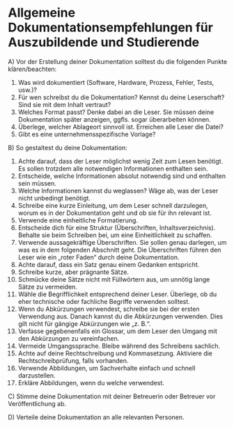 # Allgemeine Dokumentationsempfehlungen für Auszubildende und Studierende

A) Vor der Erstellung deiner Dokumentation solltest du die folgenden Punkte klären/beachten:

1. Was wird dokumentiert (Software, Hardware, Prozess, Fehler, Tests, usw.)?
2. Für wen schreibst du die Dokumentation? Kennst du deine Leserschaft? Sind sie mit dem Inhalt vertraut?
3. Welches Format passt? Denke dabei an die Leser. Sie müssen deine Dokumentation später anzeigen, ggfls. sogar überarbeiten können.
4. Überlege, welcher Ablageort sinnvoll ist. Erreichen alle Leser die Datei?  
5. Gibt es eine unternehmensspezifische Vorlage?

B) So gestaltest du deine Dokumentation:

1. Achte darauf, dass der Leser möglichst wenig Zeit zum Lesen benötigt. Es sollen trotzdem alle notwendigen Informationen enthalten sein.
2. Entscheide, welche Informationen absolut notwendig sind und enthalten sein müssen.
3. Welche Informationen kannst du weglassen? Wäge ab, was der Leser nicht unbedingt benötigt.
4. Schreibe eine kurze Einleitung, um dem Leser schnell darzulegen, worum es in der Dokumentation geht und ob sie für ihn relevant ist.
5. Verwende eine einheitliche Formatierung.
6. Entscheide dich für eine Struktur (Überschriften, Inhaltsverzeichnis). Behalte sie beim Schreiben bei, um eine Einheitlichkeit zu schaffen.
7. Verwende aussagekräftige Überschriften. Sie sollen genau darlegen, um was es in dem folgenden Abschnitt geht. Die Überschriften führen den Leser wie ein „roter Faden“ durch deine Dokumentation.
8. Achte darauf, dass ein Satz genau einem Gedanken entspricht.
9. Schreibe kurze, aber prägnante Sätze.  
10. Schmücke deine Sätze nicht mit Füllwörtern aus, um unnötig lange Sätze zu vermeiden.
11. Wähle die Begrifflichkeit entsprechend deiner Leser. Überlege, ob du eher technische oder fachliche Begriffe verwenden solltest.
12. Wenn du Abkürzungen verwendest, schreibe sie bei der ersten Verwendung aus. Danach kannst du die Abkürzungen verwenden. Dies gilt nicht für gängige Abkürzungen wie „z. B.“.
13. Verfasse gegebenenfalls ein Glossar, um dem Leser den Umgang mit den Abkürzungen zu vereinfachen.
14. Vermeide Umgangssprache. Bleibe während des Schreibens sachlich.
15. Achte auf deine Rechtschreibung und Kommasetzung. Aktiviere die Rechtschreibprüfung, falls vorhanden.
16. Verwende Abbildungen, um Sachverhalte einfach und schnell darzustellen.  
17. Erkläre Abbildungen, wenn du welche verwendest.

C) Stimme deine Dokumentation mit deiner Betreuerin oder Betreuer vor Veröffentlichung ab.

D) Verteile deine Dokumentation an alle relevanten Personen.
